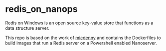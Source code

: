# redis_on_nanops
Redis on Windows is an open source key-value store that functions as a data structure server.

This repo is based on the work of  [micdenny](https://github.com/micdenny/docker-samples) and contains the Dockerfiles to build images that run a Redis server on a Powershell enabled Nanoserver.

